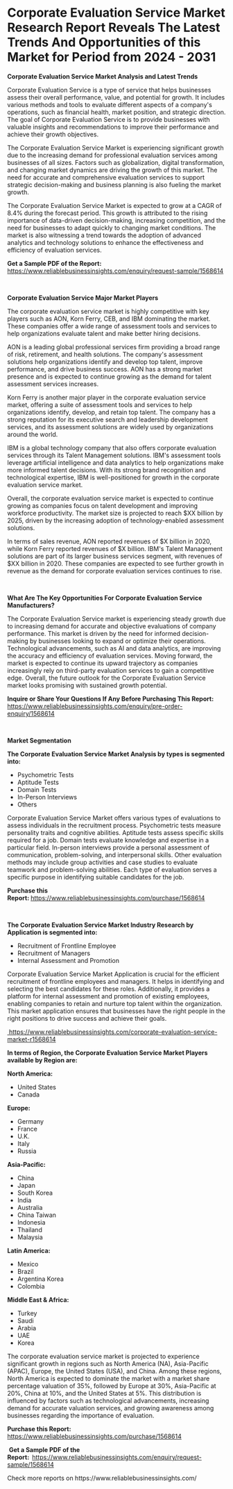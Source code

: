 <p><h1>Corporate Evaluation Service Market Research Report Reveals The Latest Trends And Opportunities of this Market for Period from 2024 - 2031</h1></p><p><strong>Corporate Evaluation Service Market Analysis and Latest Trends</strong></p>
<p><p>Corporate Evaluation Service is a type of service that helps businesses assess their overall performance, value, and potential for growth. It includes various methods and tools to evaluate different aspects of a company's operations, such as financial health, market position, and strategic direction. The goal of Corporate Evaluation Service is to provide businesses with valuable insights and recommendations to improve their performance and achieve their growth objectives.</p><p>The Corporate Evaluation Service Market is experiencing significant growth due to the increasing demand for professional evaluation services among businesses of all sizes. Factors such as globalization, digital transformation, and changing market dynamics are driving the growth of this market. The need for accurate and comprehensive evaluation services to support strategic decision-making and business planning is also fueling the market growth.</p><p>The Corporate Evaluation Service Market is expected to grow at a CAGR of 8.4% during the forecast period. This growth is attributed to the rising importance of data-driven decision-making, increasing competition, and the need for businesses to adapt quickly to changing market conditions. The market is also witnessing a trend towards the adoption of advanced analytics and technology solutions to enhance the effectiveness and efficiency of evaluation services.</p></p>
<p><strong>Get a Sample PDF of the Report:&nbsp;</strong> <a href="https://www.reliablebusinessinsights.com/enquiry/request-sample/1568614">https://www.reliablebusinessinsights.com/enquiry/request-sample/1568614</a></p>
<p>&nbsp;</p>
<p><strong>Corporate Evaluation Service Major Market Players</strong></p>
<p><p>The corporate evaluation service market is highly competitive with key players such as AON, Korn Ferry, CEB, and IBM dominating the market. These companies offer a wide range of assessment tools and services to help organizations evaluate talent and make better hiring decisions.</p><p>AON is a leading global professional services firm providing a broad range of risk, retirement, and health solutions. The company's assessment solutions help organizations identify and develop top talent, improve performance, and drive business success. AON has a strong market presence and is expected to continue growing as the demand for talent assessment services increases.</p><p>Korn Ferry is another major player in the corporate evaluation service market, offering a suite of assessment tools and services to help organizations identify, develop, and retain top talent. The company has a strong reputation for its executive search and leadership development services, and its assessment solutions are widely used by organizations around the world.</p><p>IBM is a global technology company that also offers corporate evaluation services through its Talent Management solutions. IBM's assessment tools leverage artificial intelligence and data analytics to help organizations make more informed talent decisions. With its strong brand recognition and technological expertise, IBM is well-positioned for growth in the corporate evaluation service market.</p><p>Overall, the corporate evaluation service market is expected to continue growing as companies focus on talent development and improving workforce productivity. The market size is projected to reach $XX billion by 2025, driven by the increasing adoption of technology-enabled assessment solutions.</p><p>In terms of sales revenue, AON reported revenues of $X billion in 2020, while Korn Ferry reported revenues of $X billion. IBM's Talent Management solutions are part of its larger business services segment, with revenues of $XX billion in 2020. These companies are expected to see further growth in revenue as the demand for corporate evaluation services continues to rise.</p></p>
<p>&nbsp;</p>
<p><strong>What Are The Key Opportunities For Corporate Evaluation Service Manufacturers?</strong></p>
<p><p>The Corporate Evaluation Service market is experiencing steady growth due to increasing demand for accurate and objective evaluations of company performance. This market is driven by the need for informed decision-making by businesses looking to expand or optimize their operations. Technological advancements, such as AI and data analytics, are improving the accuracy and efficiency of evaluation services. Moving forward, the market is expected to continue its upward trajectory as companies increasingly rely on third-party evaluation services to gain a competitive edge. Overall, the future outlook for the Corporate Evaluation Service market looks promising with sustained growth potential.</p></p>
<p><strong>Inquire or Share Your Questions If Any Before Purchasing This Report:</strong> <a href="https://www.reliablebusinessinsights.com/enquiry/pre-order-enquiry/1568614">https://www.reliablebusinessinsights.com/enquiry/pre-order-enquiry/1568614</a></p>
<p>&nbsp;</p>
<p><strong>Market Segmentation</strong></p>
<p><strong>The Corporate Evaluation Service Market Analysis by types is segmented into:</strong></p>
<p><ul><li>Psychometric Tests</li><li>Aptitude Tests</li><li>Domain Tests</li><li>In-Person Interviews</li><li>Others</li></ul></p>
<p><p>Corporate Evaluation Service Market offers various types of evaluations to assess individuals in the recruitment process. Psychometric tests measure personality traits and cognitive abilities. Aptitude tests assess specific skills required for a job. Domain tests evaluate knowledge and expertise in a particular field. In-person interviews provide a personal assessment of communication, problem-solving, and interpersonal skills. Other evaluation methods may include group activities and case studies to evaluate teamwork and problem-solving abilities. Each type of evaluation serves a specific purpose in identifying suitable candidates for the job.</p></p>
<p><strong>Purchase this Report:&nbsp;</strong><a href="https://www.reliablebusinessinsights.com/purchase/1568614">https://www.reliablebusinessinsights.com/purchase/1568614</a></p>
<p>&nbsp;</p>
<p><strong>The Corporate Evaluation Service Market Industry Research by Application is segmented into:</strong></p>
<p><ul><li>Recruitment of Frontline Employee</li><li>Recruitment of Managers</li><li>Internal Assessment and Promotion</li></ul></p>
<p><p>Corporate Evaluation Service Market Application is crucial for the efficient recruitment of frontline employees and managers. It helps in identifying and selecting the best candidates for these roles. Additionally, it provides a platform for internal assessment and promotion of existing employees, enabling companies to retain and nurture top talent within the organization. This market application ensures that businesses have the right people in the right positions to drive success and achieve their goals.</p></p>
<p><a href="https://www.reliablebusinessinsights.com/corporate-evaluation-service-market-r1568614">&nbsp;https://www.reliablebusinessinsights.com/corporate-evaluation-service-market-r1568614</a></p>
<p><strong>In terms of Region, the Corporate Evaluation Service Market Players available by Region are:</strong></p>
<p>
    <p> <strong> North America: </strong>
        <ul>
            <li>United States</li>
            <li>Canada</li>
        </ul>
        </p> 
    <p> <strong> Europe: </strong>
        <ul>
            <li>Germany</li>
            <li>France</li>
            <li>U.K.</li>
            <li>Italy</li>
            <li>Russia</li>
        </ul>
        </p> 
    <p> <strong> Asia-Pacific: </strong>
        <ul>
            <li>China</li>
            <li>Japan</li>
            <li>South Korea</li>
            <li>India</li>
            <li>Australia</li>
            <li>China Taiwan</li>
            <li>Indonesia</li>
            <li>Thailand</li>
            <li>Malaysia</li>
        </ul>
        </p> 
    <p> <strong> Latin America: </strong>
        <ul>
            <li>Mexico</li>
            <li>Brazil</li>
            <li>Argentina Korea</li>
            <li>Colombia</li>
        </ul>
        </p> 
    <p> <strong> Middle East & Africa: </strong>
        <ul>
            <li>Turkey</li>
            <li>Saudi</li>
            <li>Arabia</li>
            <li>UAE</li>
            <li>Korea</li>
        </ul>
    </p>
    </p>
<p><p>The corporate evaluation service market is projected to experience significant growth in regions such as North America (NA), Asia-Pacific (APAC), Europe, the United States (USA), and China. Among these regions, North America is expected to dominate the market with a market share percentage valuation of 35%, followed by Europe at 30%, Asia-Pacific at 20%, China at 10%, and the United States at 5%. This distribution is influenced by factors such as technological advancements, increasing demand for accurate valuation services, and growing awareness among businesses regarding the importance of evaluation.</p></p>
<p><strong>Purchase this Report: </strong><a href="https://www.reliablebusinessinsights.com/purchase/1568614">https://www.reliablebusinessinsights.com/purchase/1568614</a></p>
<p>&nbsp;<strong>Get a Sample PDF of the Report:&nbsp;&nbsp;</strong><a href="https://www.reliablebusinessinsights.com/enquiry/request-sample/1568614">https://www.reliablebusinessinsights.com/enquiry/request-sample/1568614</a></p>
<p><strong></strong></p>
<p>Check more reports on https://www.reliablebusinessinsights.com/</p>